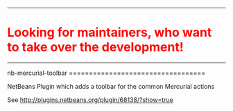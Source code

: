 <hr>
<h1 style="color: #FF0000">Looking for maintainers, who want to take over the development!</h1>
<hr>
nb-mercurial-toolbar
==================================

NetBeans Plugin which adds a toolbar for the common Mercurial actions

See http://plugins.netbeans.org/plugin/68138/?show=true
